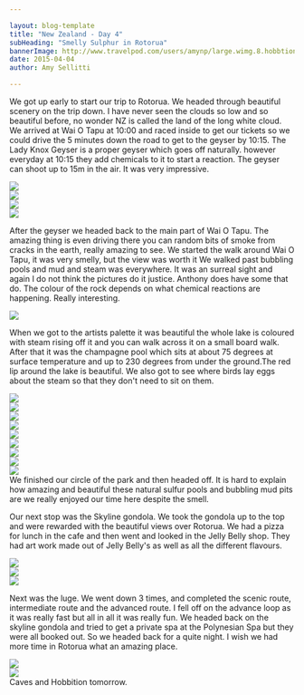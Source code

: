 ```yaml
---

layout: blog-template
title: "New Zealand - Day 4"
subHeading: "Smelly Sulphur in Rotorua"
bannerImage: http://www.travelpod.com/users/amynp/large.wimg.8.hobbtion.jpg
date: 2015-04-04
author: Amy Sellitti

---
```


We got up early to start our trip to Rotorua. We headed through beautiful scenery on the trip down. I have never seen the clouds so low and so beautiful before, no wonder NZ is called the land of the long white cloud. We arrived at Wai O Tapu at 10:00 and raced inside to get our tickets so we could drive the 5 minutes down the road to get to the geyser by 10:15. The Lady Knox Geyser is a proper geyser which goes off naturally. however everyday at 10:15 they add chemicals to it to start a reaction. The geyser can shoot up to 15m in the air. It was very impressive. 

<div class="center-image"><img src="http://images.travelpod.com/users/amynp/8.1428170129.steam-from-carpark.jpg" /></div>
<div class="center-image"><img src="http://images.travelpod.com/users/amynp/8.1428170129.geyser-steaming.jpg" /></div>
<div class="center-image"><img src="http://images.travelpod.com/users/amynp/8.1428170129.exploding.jpg" /></div>
<div class="center-image"><img src="http://images.travelpod.com/users/amynp/8.1428170129.steaming-ground.jpg" /></div>

After the geyser we headed back to the main part of Wai O Tapu. The amazing thing is even driving there you can random bits of smoke from cracks in the earth, really amazing to see. We started the walk around Wai O Tapu, it was very smelly, but the view was worth it We walked past bubbling pools and mud and steam was everywhere. It was an surreal sight and again I do not think the pictures do it justice. Anthony does have some that do. The colour of the rock depends on what chemical reactions are happening. Really interesting.

<div class="center-image"><img src="http://images.travelpod.com/users/amynp/8.1428170129.more-steam.jpg" /></div>

When we got to the artists palette it was beautiful the whole lake is coloured with steam rising off it and you can walk across it on a small board walk. After that it was the champagne pool which sits at about 75 degrees at surface temperature and up to 230 degrees from under the ground.The red lip around the lake is beautiful. We also got to see where birds lay eggs about the steam so that they don't need to sit on them.

<div class="center-image"><img src="http://images.travelpod.com/users/amynp/8.1428170129.artists-palette.jpg" /></div>
<div class="center-image"><img src="http://images.travelpod.com/users/amynp/8.1428170129.us-in-front-of-artist-palette.jpg" /></div>
<div class="center-image"><img src="http://images.travelpod.com/users/amynp/8.1428170129.anthony-at-artists-palette.jpg" /></div>
<div class="center-image"><img src="http://images.travelpod.com/users/amynp/8.1428170129.me-at-artists-palette.jpg" /></div>
<div class="center-image"><img src="http://images.travelpod.com/users/amynp/8.1428170129.hot-sulphur.jpg" /></div>
<div class="center-image"><img src="http://images.travelpod.com/users/amynp/8.1428170129.champage-pool.jpg" /></div>
<div class="center-image"><img src="http://images.travelpod.com/users/amynp/8.1428170129.1-champage-pool.jpg" /></div>
<div class="center-image"><img src="http://images.travelpod.com/users/amynp/8.1428170129.amy-at-champage-pool.jpg" /></div>
<div class="center-image"><img src="http://images.travelpod.com/users/amynp/8.1428170129.green-lake.jpg" /></div>
We finished our circle of the park and then headed off. It is hard to explain how amazing and beautiful these natural sulfur pools and bubbling mud pits are we really enjoyed our time here despite the smell.

Our next stop was the Skyline gondola. We took the gondola up to the top and were rewarded with the beautiful views over Rotorua. We had a pizza for lunch in the cafe and then went and looked in the Jelly Belly shop. They had art work made out of Jelly Belly's as well as all the different flavours. 

<div class="center-image"><img src="http://images.travelpod.com/users/amynp/8.1428170129.skyline-gondalas.jpg" /></div>
<div class="center-image"><img src="http://images.travelpod.com/users/amynp/8.1428170129.view-of-rotorua.jpg" /></div>
<div class="center-image"><img src="http://images.travelpod.com/users/amynp/8.1428170129.mona-lisa-in-jelly-beans.jpg" /></div>

Next was the luge. We went down 3 times, and completed the scenic route, intermediate route and the advanced route. I fell off on the advance loop as it was really fast but all in all it was really fun. We headed back on the skyline gondola and tried to get a private spa at the Polynesian Spa but they were all booked out. So we headed back for a quite night. I wish we had more time in Rotorua what an amazing place.

<div class="center-image"><img src="http://images.travelpod.com/users/amynp/8.1428170129.luge-time.jpg" /></div>
<div class="center-image"><img src="https://lh3.googleusercontent.com/wJRX41lgT2trGdAY7jAPTVQNgP1QZUyotwNJIlo8fkX_oBiPZ0g7mLgywwoxzM2S3MrK_JV2Z7e_Oc6_qyPeX0akmT93_d3JArP112j2xmbrwn_YzHBsK4FNtIdRfhYDgLkb6w" /></div>
Caves and Hobbition tomorrow.

